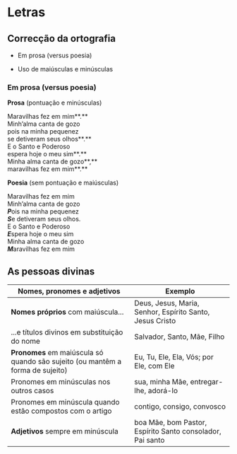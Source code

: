 # Letras

## Correcção da ortografia

- Em prosa (versus poesia)

- Uso de maiúsculas e minúsculas

### Em prosa (versus poesia)

**Prosa** (pontuação e minúsculas)

Maravilhas fez em mim**.**  
Minh’alma canta de gozo  
pois na minha pequenez  
se detiveram seus olhos**.**  
E o Santo e Poderoso  
espera hoje o meu sim**.**  
Minha alma canta de gozo**,**  
maravilhas fez em mim**.**

**Poesia** (sem pontuação e maiúsculas)

Maravilhas fez em mim  
Minh’alma canta de gozo  
***P***ois na minha pequenez   
***S***e detiveram seus olhos.  
E o Santo e Poderoso  
***E***spera hoje o meu sim  
Minha alma canta de gozo  
***M***aravilhas fez em mim

## As pessoas divinas

| Nomes, pronomes e  adjetivos | Exemplo |
| ----------------------------------- | -------------------------------------------------------- |
| **Nomes próprios** com maiúscula... | Deus, Jesus, Maria, Senhor, Espírito Santo, Jesus Cristo |
|...e títulos divinos em substituição do nome  | Salvador, Santo, Mãe, Filho  |
| **Pronomes** em maiúscula só quando são sujeito (ou mantêm a forma de sujeito) | Eu, Tu, Ele, Ela, Vós; por Ele, com Ele |
| Pronomes em minúsculas nos outros casos | sua, minha Mãe, entregar-lhe, adorá-lo |
| Pronomes em minúscula quando estão compostos com o artigo | contigo, consigo, convosco |
| **Adjetivos** sempre em minúscula | boa Mãe, bom Pastor, Espírito Santo consolador, Pai santo |


